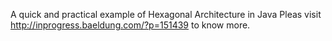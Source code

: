 A quick and practical example of Hexagonal Architecture in Java
Pleas visit http://inprogress.baeldung.com/?p=151439 to know more.
